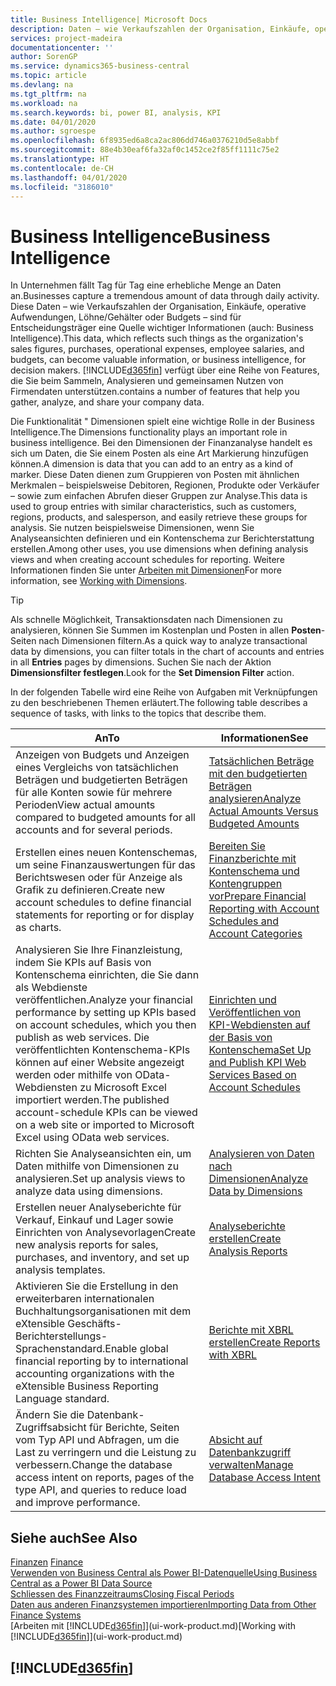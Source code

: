 ```yaml
---
title: Business Intelligence| Microsoft Docs
description: Daten – wie Verkaufszahlen der Organisation, Einkäufe, operative Aufwendungen, Löhne/Gehälter oder Budgets analysieren und erfassen, die für Entscheidungsträger eine Quelle wichtiger Informationen sind.
services: project-madeira
documentationcenter: ''
author: SorenGP
ms.service: dynamics365-business-central
ms.topic: article
ms.devlang: na
ms.tgt_pltfrm: na
ms.workload: na
ms.search.keywords: bi, power BI, analysis, KPI
ms.date: 04/01/2020
ms.author: sgroespe
ms.openlocfilehash: 6f8935ed6a8ca2ac806dd746a0376210d5e8abbf
ms.sourcegitcommit: 88e4b30eaf6fa32af0c1452ce2f85ff1111c75e2
ms.translationtype: HT
ms.contentlocale: de-CH
ms.lasthandoff: 04/01/2020
ms.locfileid: "3186010"
---
```

# <a name="business-intelligence"></a><span data-ttu-id="ab9f4-103">Business Intelligence</span><span class="sxs-lookup"><span data-stu-id="ab9f4-103">Business Intelligence</span></span>
<span data-ttu-id="ab9f4-104">In Unternehmen fällt Tag für Tag eine erhebliche Menge an Daten an.</span><span class="sxs-lookup"><span data-stu-id="ab9f4-104">Businesses capture a tremendous amount of data through daily activity.</span></span> <span data-ttu-id="ab9f4-105">Diese Daten – wie Verkaufszahlen der Organisation, Einkäufe, operative Aufwendungen, Löhne/Gehälter oder Budgets – sind für Entscheidungsträger eine Quelle wichtiger Informationen (auch: Business Intelligence).</span><span class="sxs-lookup"><span data-stu-id="ab9f4-105">This data, which reflects such things as the organization's sales figures, purchases, operational expenses, employee salaries, and budgets, can become valuable information, or business intelligence, for decision makers.</span></span> [!INCLUDE[d365fin](includes/d365fin_md.md)] <span data-ttu-id="ab9f4-106">verfügt über eine Reihe von Features, die Sie beim Sammeln, Analysieren und gemeinsamen Nutzen von Firmendaten unterstützen.</span><span class="sxs-lookup"><span data-stu-id="ab9f4-106">contains a number of features that help you gather, analyze, and share your company data.</span></span>

<span data-ttu-id="ab9f4-107">Die Funktionalität " Dimensionen spielt eine wichtige Rolle in der Business Intelligence.</span><span class="sxs-lookup"><span data-stu-id="ab9f4-107">The Dimensions functionality plays an important role in business intelligence.</span></span> <span data-ttu-id="ab9f4-108">Bei den Dimensionen der Finanzanalyse handelt es sich um Daten, die Sie einem Posten als eine Art Markierung hinzufügen können.</span><span class="sxs-lookup"><span data-stu-id="ab9f4-108">A dimension is data that you can add to an entry as a kind of marker.</span></span> <span data-ttu-id="ab9f4-109">Diese Daten dienen zum Gruppieren von Posten mit ähnlichen Merkmalen – beispielsweise Debitoren, Regionen, Produkte oder Verkäufer – sowie zum einfachen Abrufen dieser Gruppen zur Analyse.</span><span class="sxs-lookup"><span data-stu-id="ab9f4-109">This data is used to group entries with similar characteristics, such as customers, regions, products, and salesperson, and easily retrieve these groups for analysis.</span></span> <span data-ttu-id="ab9f4-110">Sie nutzen beispielsweise Dimensionen, wenn Sie Analyseansichten definieren und ein Kontenschema zur Berichterstattung erstellen.</span><span class="sxs-lookup"><span data-stu-id="ab9f4-110">Among other uses, you use dimensions  when defining analysis views and when creating account schedules for reporting.</span></span> <span data-ttu-id="ab9f4-111">Weitere Informationen finden Sie unter [Arbeiten mit Dimensionen](finance-dimensions.md)</span><span class="sxs-lookup"><span data-stu-id="ab9f4-111">For more information, see [Working with Dimensions](finance-dimensions.md).</span></span>

> [!TIP]
> <span data-ttu-id="ab9f4-112">Als schnelle Möglichkeit, Transaktionsdaten nach Dimensionen zu analysieren, können Sie Summen im Kostenplan und Posten in allen **Posten**-Seiten nach Dimensionen filtern.</span><span class="sxs-lookup"><span data-stu-id="ab9f4-112">As a quick way to analyze transactional data by dimensions, you can filter totals in the chart of accounts and entries in all **Entries** pages by dimensions.</span></span> <span data-ttu-id="ab9f4-113">Suchen Sie nach der Aktion **Dimensionsfilter festlegen**.</span><span class="sxs-lookup"><span data-stu-id="ab9f4-113">Look for the **Set Dimension Filter** action.</span></span>  

<span data-ttu-id="ab9f4-114">In der folgenden Tabelle wird eine Reihe von Aufgaben mit Verknüpfungen zu den beschriebenen Themen erläutert.</span><span class="sxs-lookup"><span data-stu-id="ab9f4-114">The following table describes a sequence of tasks, with links to the topics that describe them.</span></span>  

| <span data-ttu-id="ab9f4-115">An</span><span class="sxs-lookup"><span data-stu-id="ab9f4-115">To</span></span> | <span data-ttu-id="ab9f4-116">Informationen</span><span class="sxs-lookup"><span data-stu-id="ab9f4-116">See</span></span> |
| --- | --- |
|<span data-ttu-id="ab9f4-117">Anzeigen von Budgets und Anzeigen eines Vergleichs von tatsächlichen Beträgen und budgetierten Beträgen für alle Konten sowie für mehrere Perioden</span><span class="sxs-lookup"><span data-stu-id="ab9f4-117">View actual amounts compared to budgeted amounts for all accounts and for several periods.</span></span>|[<span data-ttu-id="ab9f4-118">Tatsächlichen Beträge mit den budgetierten Beträgen analysieren</span><span class="sxs-lookup"><span data-stu-id="ab9f4-118">Analyze Actual Amounts Versus Budgeted Amounts</span></span>](bi-how-analyze-actual-versus-budget.md)|
|<span data-ttu-id="ab9f4-119">Erstellen eines neuen Kontenschemas, um seine Finanzauswertungen für das Berichtswesen oder für Anzeige als Grafik zu definieren.</span><span class="sxs-lookup"><span data-stu-id="ab9f4-119">Create new account schedules to define financial statements for reporting or for display as charts.</span></span>|[<span data-ttu-id="ab9f4-120">Bereiten Sie Finanzberichte mit Kontenschema und Kontengruppen vor</span><span class="sxs-lookup"><span data-stu-id="ab9f4-120">Prepare Financial Reporting with Account Schedules and Account Categories</span></span>](bi-how-work-account-schedule.md)|
|<span data-ttu-id="ab9f4-121">Analysieren Sie Ihre Finanzleistung, indem Sie KPIs auf Basis von Kontenschema einrichten, die Sie dann als Webdienste veröffentlichen.</span><span class="sxs-lookup"><span data-stu-id="ab9f4-121">Analyze your financial performance by setting up KPIs based on account schedules, which you then publish as web services.</span></span> <span data-ttu-id="ab9f4-122">Die veröffentlichten Kontenschema-KPIs können auf einer Website angezeigt werden oder mithilfe von OData-Webdiensten zu Microsoft Excel importiert werden.</span><span class="sxs-lookup"><span data-stu-id="ab9f4-122">The published account-schedule KPIs can be viewed on a web site or imported to Microsoft Excel using OData web services.</span></span>|[<span data-ttu-id="ab9f4-123">Einrichten und Veröffentlichen von KPI-Webdiensten auf der Basis von Kontenschema</span><span class="sxs-lookup"><span data-stu-id="ab9f4-123">Set Up and Publish KPI Web Services Based on Account Schedules</span></span>](bi-how-to-set-up-and-publish-kpi-web-services-based-on-account-schedules.md)|
|<span data-ttu-id="ab9f4-124">Richten Sie Analyseansichten ein, um Daten mithilfe von Dimensionen zu analysieren.</span><span class="sxs-lookup"><span data-stu-id="ab9f4-124">Set up analysis views to analyze data using dimensions.</span></span>|[<span data-ttu-id="ab9f4-125">Analysieren von Daten nach Dimensionen</span><span class="sxs-lookup"><span data-stu-id="ab9f4-125">Analyze Data by Dimensions</span></span>](bi-how-analyze-data-dimension.md)|
|<span data-ttu-id="ab9f4-126">Erstellen neuer Analyseberichte für Verkauf, Einkauf und Lager sowie Einrichten von Analysevorlagen</span><span class="sxs-lookup"><span data-stu-id="ab9f4-126">Create new analysis reports for sales, purchases, and inventory, and set up analysis templates.</span></span>|[<span data-ttu-id="ab9f4-127">Analyseberichte erstellen</span><span class="sxs-lookup"><span data-stu-id="ab9f4-127">Create Analysis Reports</span></span>](bi-how-create-analysis-views-reports.md)|
|<span data-ttu-id="ab9f4-128">Aktivieren Sie die Erstellung  in den erweiterbaren internationalen Buchhaltungsorganisationen mit dem eXtensible Geschäfts-Berichterstellungs-Sprachenstandard.</span><span class="sxs-lookup"><span data-stu-id="ab9f4-128">Enable global financial reporting by to international accounting organizations with the eXtensible Business Reporting Language standard.</span></span>|[<span data-ttu-id="ab9f4-129">Berichte mit XBRL erstellen</span><span class="sxs-lookup"><span data-stu-id="ab9f4-129">Create Reports with XBRL</span></span>](bi-create-reports-with-xbrl.md)|
|<span data-ttu-id="ab9f4-130">Ändern Sie die Datenbank-Zugriffsabsicht für Berichte, Seiten vom Typ API und Abfragen, um die Last zu verringern und die Leistung zu verbessern.</span><span class="sxs-lookup"><span data-stu-id="ab9f4-130">Change the database access intent on reports, pages of the type API, and queries to reduce load and improve performance.</span></span>|[<span data-ttu-id="ab9f4-131">Absicht auf Datenbankzugriff verwalten</span><span class="sxs-lookup"><span data-stu-id="ab9f4-131">Manage Database Access Intent</span></span>](admin-data-access-intent.md)|

## <a name="see-also"></a><span data-ttu-id="ab9f4-132">Siehe auch</span><span class="sxs-lookup"><span data-stu-id="ab9f4-132">See Also</span></span>
<span data-ttu-id="ab9f4-133">[Finanzen](finance.md)  </span><span class="sxs-lookup"><span data-stu-id="ab9f4-133">[Finance](finance.md)  </span></span>  
[<span data-ttu-id="ab9f4-134">Verwenden von Business Central als Power BI-Datenquelle</span><span class="sxs-lookup"><span data-stu-id="ab9f4-134">Using Business Central as a Power BI Data Source</span></span>](across-how-use-financials-data-source-powerbi.md)  
[<span data-ttu-id="ab9f4-135">Schliessen des Finanzzeitraums</span><span class="sxs-lookup"><span data-stu-id="ab9f4-135">Closing Fiscal Periods</span></span>](year-close-years-periods.md)  
[<span data-ttu-id="ab9f4-136">Daten aus anderen Finanzsystemen importieren</span><span class="sxs-lookup"><span data-stu-id="ab9f4-136">Importing Data from Other Finance Systems</span></span>](across-import-data-configuration-packages.md)  
<span data-ttu-id="ab9f4-137">[Arbeiten mit [!INCLUDE[d365fin](includes/d365fin_md.md)]](ui-work-product.md)</span><span class="sxs-lookup"><span data-stu-id="ab9f4-137">[Working with [!INCLUDE[d365fin](includes/d365fin_md.md)]](ui-work-product.md)</span></span>

## [!INCLUDE[d365fin](includes/free_trial_md.md)]  

